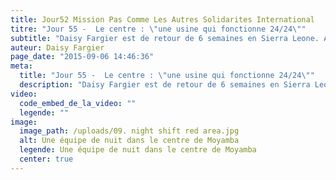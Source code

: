 ```yaml
---
title: Jour52 Mission Pas Comme Les Autres Solidarites International
titre: "Jour 55 -  Le centre : \"une usine qui fonctionne 24/24\""
subtitle: "Daisy Fargier est de retour de 6 semaines en Sierra Leone. Administratrice RH sur la mission, elle revient fatiguée mais heureuse d’avoir participé à la lutte contre Ebola"
auteur: Daisy Fargier
page_date: "2015-09-06 14:46:36"
meta:
  title: "Jour 55 -  Le centre : \"une usine qui fonctionne 24/24\""
  description: "Daisy Fargier est de retour de 6 semaines en Sierra Leone. Administratrice RH sur la mission, elle revient fatiguée mais heureuse d’avoir participé à la lutte contre Ebola"
video:
  code_embed_de_la_video: ""
  legende: ""
image:
  image_path: /uploads/09. night shift red area.jpg
  alt: Une équipe de nuit dans le centre de Moyamba
  legende: Une équipe de nuit dans le centre de Moyamba
  center: true
---
```

